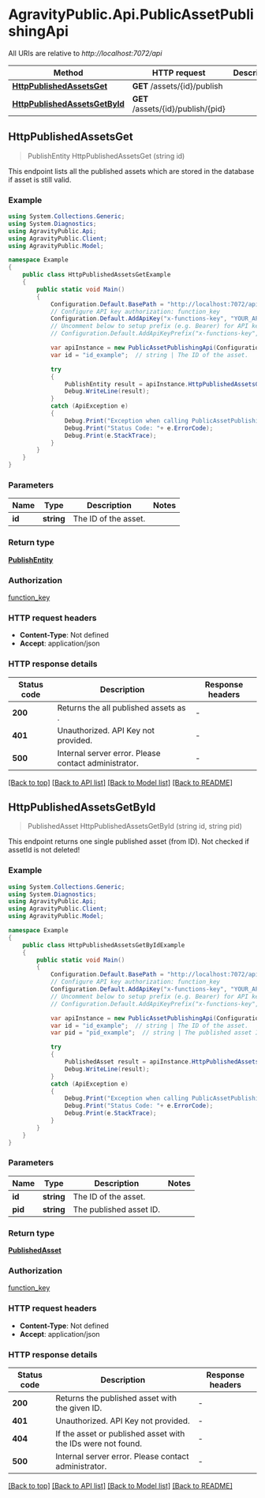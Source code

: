 # AgravityPublic.Api.PublicAssetPublishingApi

All URIs are relative to *http://localhost:7072/api*

Method | HTTP request | Description
------------- | ------------- | -------------
[**HttpPublishedAssetsGet**](PublicAssetPublishingApi.md#httppublishedassetsget) | **GET** /assets/{id}/publish | 
[**HttpPublishedAssetsGetById**](PublicAssetPublishingApi.md#httppublishedassetsgetbyid) | **GET** /assets/{id}/publish/{pid} | 



## HttpPublishedAssetsGet

> PublishEntity HttpPublishedAssetsGet (string id)



This endpoint lists all the published assets which are stored in the database if asset is still valid.

### Example

```csharp
using System.Collections.Generic;
using System.Diagnostics;
using AgravityPublic.Api;
using AgravityPublic.Client;
using AgravityPublic.Model;

namespace Example
{
    public class HttpPublishedAssetsGetExample
    {
        public static void Main()
        {
            Configuration.Default.BasePath = "http://localhost:7072/api";
            // Configure API key authorization: function_key
            Configuration.Default.AddApiKey("x-functions-key", "YOUR_API_KEY");
            // Uncomment below to setup prefix (e.g. Bearer) for API key, if needed
            // Configuration.Default.AddApiKeyPrefix("x-functions-key", "Bearer");

            var apiInstance = new PublicAssetPublishingApi(Configuration.Default);
            var id = "id_example";  // string | The ID of the asset.

            try
            {
                PublishEntity result = apiInstance.HttpPublishedAssetsGet(id);
                Debug.WriteLine(result);
            }
            catch (ApiException e)
            {
                Debug.Print("Exception when calling PublicAssetPublishingApi.HttpPublishedAssetsGet: " + e.Message );
                Debug.Print("Status Code: "+ e.ErrorCode);
                Debug.Print(e.StackTrace);
            }
        }
    }
}
```

### Parameters


Name | Type | Description  | Notes
------------- | ------------- | ------------- | -------------
 **id** | **string**| The ID of the asset. | 

### Return type

[**PublishEntity**](PublishEntity.md)

### Authorization

[function_key](../README.md#function_key)

### HTTP request headers

- **Content-Type**: Not defined
- **Accept**: application/json


### HTTP response details
| Status code | Description | Response headers |
|-------------|-------------|------------------|
| **200** | Returns the all published assets as . |  -  |
| **401** | Unauthorized. API Key not provided. |  -  |
| **500** | Internal server error. Please contact administrator. |  -  |

[[Back to top]](#)
[[Back to API list]](../README.md#documentation-for-api-endpoints)
[[Back to Model list]](../README.md#documentation-for-models)
[[Back to README]](../README.md)


## HttpPublishedAssetsGetById

> PublishedAsset HttpPublishedAssetsGetById (string id, string pid)



This endpoint returns one single published asset (from ID). Not checked if assetId is not deleted!

### Example

```csharp
using System.Collections.Generic;
using System.Diagnostics;
using AgravityPublic.Api;
using AgravityPublic.Client;
using AgravityPublic.Model;

namespace Example
{
    public class HttpPublishedAssetsGetByIdExample
    {
        public static void Main()
        {
            Configuration.Default.BasePath = "http://localhost:7072/api";
            // Configure API key authorization: function_key
            Configuration.Default.AddApiKey("x-functions-key", "YOUR_API_KEY");
            // Uncomment below to setup prefix (e.g. Bearer) for API key, if needed
            // Configuration.Default.AddApiKeyPrefix("x-functions-key", "Bearer");

            var apiInstance = new PublicAssetPublishingApi(Configuration.Default);
            var id = "id_example";  // string | The ID of the asset.
            var pid = "pid_example";  // string | The published asset ID.

            try
            {
                PublishedAsset result = apiInstance.HttpPublishedAssetsGetById(id, pid);
                Debug.WriteLine(result);
            }
            catch (ApiException e)
            {
                Debug.Print("Exception when calling PublicAssetPublishingApi.HttpPublishedAssetsGetById: " + e.Message );
                Debug.Print("Status Code: "+ e.ErrorCode);
                Debug.Print(e.StackTrace);
            }
        }
    }
}
```

### Parameters


Name | Type | Description  | Notes
------------- | ------------- | ------------- | -------------
 **id** | **string**| The ID of the asset. | 
 **pid** | **string**| The published asset ID. | 

### Return type

[**PublishedAsset**](PublishedAsset.md)

### Authorization

[function_key](../README.md#function_key)

### HTTP request headers

- **Content-Type**: Not defined
- **Accept**: application/json


### HTTP response details
| Status code | Description | Response headers |
|-------------|-------------|------------------|
| **200** | Returns the published asset with the given ID. |  -  |
| **401** | Unauthorized. API Key not provided. |  -  |
| **404** | If the asset or published asset with the IDs were not found. |  -  |
| **500** | Internal server error. Please contact administrator. |  -  |

[[Back to top]](#)
[[Back to API list]](../README.md#documentation-for-api-endpoints)
[[Back to Model list]](../README.md#documentation-for-models)
[[Back to README]](../README.md)

